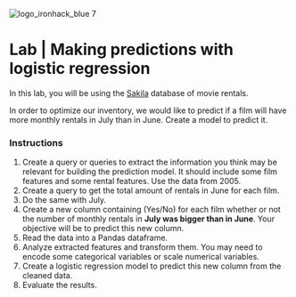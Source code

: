 ![logo_ironhack_blue 7](https://user-images.githubusercontent.com/23629340/40541063-a07a0a8a-601a-11e8-91b5-2f13e4e6b441.png)

# Lab | Making predictions with logistic regression

In this lab, you will be using the [Sakila](https://dev.mysql.com/doc/sakila/en/) database of movie rentals.

In order to optimize our inventory, we would like to predict if a film will have more monthly rentals in July than in June. Create a model to predict it.

### Instructions

1. Create a query or queries to extract the information you think may be relevant for building the prediction model. It should include some film features and some rental features. Use the data from 2005.
2. Create a query to get the total amount of rentals in June for each film. 
3. Do the same with July. 
4. Create a new column containing (Yes/No) for each film whether or not the number of monthly rentals in **July was bigger than in June**. Your objective will be to predict this new column.
6. Read the data into a Pandas dataframe.
7. Analyze extracted features and transform them. You may need to encode some categorical variables or scale numerical variables.
8. Create a logistic regression model to predict this new column from the cleaned data.
9. Evaluate the results.
